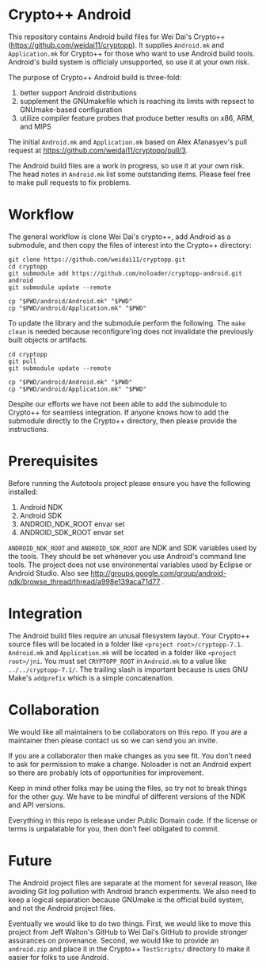 # Crypto++ Android

This repository contains Android build files for Wei Dai's Crypto++ (https://github.com/weidai11/cryptopp). It supplies `Android.mk` and `Application.mk` for Crypto++ for those who want to use Android build tools. Android's build system is officialy unsupported, so use it at your own risk.

The purpose of Crypto++ Android build is three-fold:

1. better support Android distributions
2. supplement the GNUmakefile which is reaching its limits with repsect to GNUmake-based configuration
3. utilize compiler feature probes that produce better results on x86, ARM, and MIPS

The initial `Android.mk` and `Application.mk` based on Alex Afanasyev's pull request at https://github.com/weidai11/cryptopp/pull/3.

The Android build files are a work in progress, so use it at your own risk. The head notes in `Android.mk` list some outstanding items. Please feel free to make pull requests to fix problems.

# Workflow
The general workflow is clone Wei Dai's crypto++, add Android as a submodule, and then copy the files of interest into the Crypto++ directory:

    git clone https://github.com/weidai11/cryptopp.git
    cd cryptopp
    git submodule add https://github.com/noloader/cryptopp-android.git android
    git submodule update --remote

    cp "$PWD/android/Android.mk" "$PWD"
    cp "$PWD/android/Application.mk" "$PWD"

To update the library and the submodule perform the following. The `make clean` is needed because reconfigure'ing does not invalidate the previously built objects or artifacts.

    cd cryptopp
    git pull
    git submodule update --remote

    cp "$PWD/android/Android.mk" "$PWD"
    cp "$PWD/android/Application.mk" "$PWD"

Despite our efforts we have not been able to add the submodule to Crypto++ for seamless integration. If anyone knows how to add the submodule directly to the Crypto++ directory, then please provide the instructions.

# Prerequisites

Before running the Autotools project please ensure you have the following installed:

1. Android NDK
2. Android SDK
3. ANDROID_NDK_ROOT envar set
4. ANDROID_SDK_ROOT envar set

`ANDROID_NDK_ROOT` and `ANDROID_SDK_ROOT` are NDK and SDK variables used by the tools. They should be set whenever you use Android's command line tools. The project does not use environmental variables used by Eclipse or Android Studio. Also see http://groups.google.com/group/android-ndk/browse_thread/thread/a998e139aca71d77 .

# Integration
The Android build files require an unusal filesystem layout. Your Crypto++ source files will be located in a folder like `<project root>/cryptopp-7.1`. `Android.mk` and `Application.mk` will be located in a folder like `<project root>/jni`. You must set `CRYPTOPP_ROOT` in `Android.mk` to a value like `../../cryptopp-7.1/`. The trailing slash is important because is uses GNU Make's `addprefix` which is a simple concatenation.

# Collaboration
We would like all maintainers to be collaborators on this repo. If you are a maintainer then please contact us so we can send you an invite.

If you are a collaborator then make changes as you see fit. You don't need to ask for permission to make a change. Noloader is not an Android expert so there are probably lots of opportunities for improvement.

Keep in mind other folks may be using the files, so try not to break things for the other guy. We have to be mindful of different versions of the NDK and API versions.

Everything in this repo is release under Public Domain code. If the license or terms is unpalatable for you, then don't feel obligated to commit.

# Future
The Android project files are separate at the moment for several reason, like avoiding Git log pollution with Android branch experiments. We also need to keep a logical separation because GNUmake is the official build system, and not the Android project files.

Eventually we would like to do two things. First, we would like to move this project from Jeff Walton's GitHub to Wei Dai's GitHub to provide stronger assurances on provenance. Second, we would like to provide an `android.zip` and place it in the Crypto++ `TestScripts/` directory to make it easier for folks to use Android.
